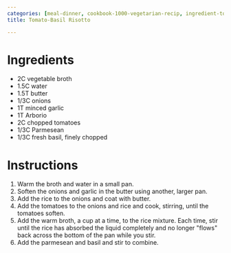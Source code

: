 ```yaml
---
categories: [meal-dinner, cookbook-1000-vegetarian-recip, ingredient-tomatoes, ingredient-rice--arborio]
title: Tomato-Basil Risotto

---
```

# Ingredients

* 2C vegetable broth
* 1.5C water
* 1.5T butter
* 1/3C onions
* 1T minced garlic
* 1T Arborio
* 2C chopped tomatoes
* 1/3C Parmesean
* 1/3C fresh basil, finely chopped

# Instructions

 1. Warm the broth and water in a small pan.
 1. Soften the onions and garlic in the butter using another, larger pan.
 1. Add the rice to the onions and coat with butter.
 1. Add the tomatoes to the onions and rice and cook, stirring, until the tomatoes soften.
 1. Add the warm broth, a cup at a time, to the rice mixture.  Each time, stir until the rice has absorbed the liquid completely and no longer "flows" back across the bottom of the pan while you stir.
 1. Add the parmesean and basil and stir to combine.

